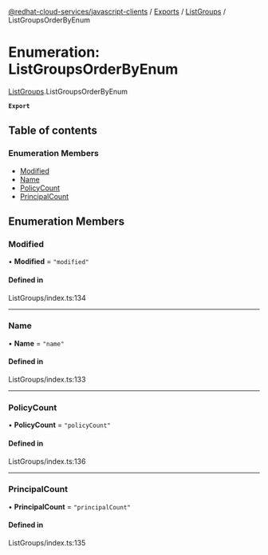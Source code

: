 [@redhat-cloud-services/javascript-clients](../README.md) / [Exports](../modules.md) / [ListGroups](../modules/ListGroups.md) / ListGroupsOrderByEnum

# Enumeration: ListGroupsOrderByEnum

[ListGroups](../modules/ListGroups.md).ListGroupsOrderByEnum

**`Export`**

## Table of contents

### Enumeration Members

- [Modified](ListGroups.ListGroupsOrderByEnum.md#modified)
- [Name](ListGroups.ListGroupsOrderByEnum.md#name)
- [PolicyCount](ListGroups.ListGroupsOrderByEnum.md#policycount)
- [PrincipalCount](ListGroups.ListGroupsOrderByEnum.md#principalcount)

## Enumeration Members

### Modified

• **Modified** = ``"modified"``

#### Defined in

ListGroups/index.ts:134

___

### Name

• **Name** = ``"name"``

#### Defined in

ListGroups/index.ts:133

___

### PolicyCount

• **PolicyCount** = ``"policyCount"``

#### Defined in

ListGroups/index.ts:136

___

### PrincipalCount

• **PrincipalCount** = ``"principalCount"``

#### Defined in

ListGroups/index.ts:135
